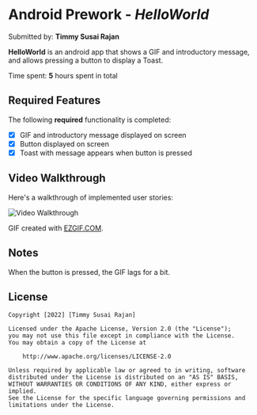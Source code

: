 # Android Prework - *HelloWorld*

Submitted by: **Timmy Susai Rajan**

**HelloWorld** is an android app that shows a GIF and introductory message, and allows pressing a button to display a Toast. 

Time spent: **5** hours spent in total

## Required Features

The following **required** functionality is completed:

* [x] GIF and introductory message displayed on screen
* [x] Button displayed on screen
* [x] Toast with message appears when button is pressed 

## Video Walkthrough

Here's a walkthrough of implemented user stories:

<img src='https://media.giphy.com/media/0SNdAFncpdUHJZkGel/giphy.gif' title='Video Walkthrough' width='' alt='Video Walkthrough' />

GIF created with [EZGIF.COM](https://ezgif.com/video-to-gif/).

## Notes

When the button is pressed, the GIF lags for a bit.

## License

    Copyright [2022] [Timmy Susai Rajan]

    Licensed under the Apache License, Version 2.0 (the "License");
    you may not use this file except in compliance with the License.
    You may obtain a copy of the License at

        http://www.apache.org/licenses/LICENSE-2.0

    Unless required by applicable law or agreed to in writing, software
    distributed under the License is distributed on an "AS IS" BASIS,
    WITHOUT WARRANTIES OR CONDITIONS OF ANY KIND, either express or implied.
    See the License for the specific language governing permissions and
    limitations under the License.
